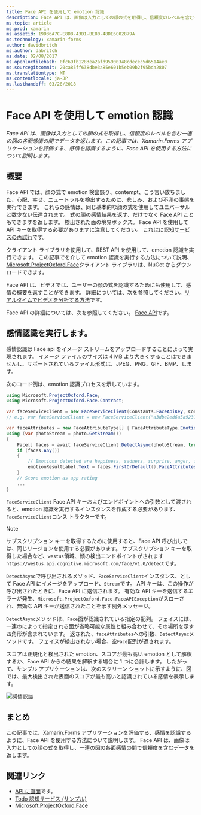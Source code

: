 ```yaml
---
title: Face API を使用して emotion 認識
description: Face API は、画像は入力としての顔の式を取得し、信頼度のレベルを含む一連の図の各面感情の間でデータを返します。 この記事では、Xamarin.Forms アプリケーションを評価する、感情を認識するように、Face API を使用する方法について説明します。
ms.topic: article
ms.prod: xamarin
ms.assetid: 19D36A7C-E8D8-43D1-BE80-48DE6C02879A
ms.technology: xamarin-forms
author: davidbritch
ms.author: dabritch
ms.date: 02/08/2017
ms.openlocfilehash: 0fc69fb1283ea2afd95900348cdecec5d6514ae0
ms.sourcegitcommit: 20ca85ff638dbe3a85e601b5eb09b2f95bda2807
ms.translationtype: MT
ms.contentlocale: ja-JP
ms.lasthandoff: 03/28/2018
---
```

# <a name="emotion-recognition-using-the-face-api"></a>Face API を使用して emotion 認識

_Face API は、画像は入力としての顔の式を取得し、信頼度のレベルを含む一連の図の各面感情の間でデータを返します。この記事では、Xamarin.Forms アプリケーションを評価する、感情を認識するように、Face API を使用する方法について説明します。_

## <a name="overview"></a>概要

Face API では、顔の式で emotion 検出怒り、contempt、こう言い放ちました、心配、幸せ、ニュートラルを検出するために、悲しみ、および不測の事態を実行できます。 これらの感情は、同じ基本的な顔の式を使用してユニバーサルと数少ない伝達されます。 式の顔の感情結果を返す、だけでなく Face API こともできますを返します。 検出された面の境界ボックス。 Face API を使用して API キーを取得する必要がありますに注意してください。 これはに[認知サービスの再試行](https://azure.microsoft.com/try/cognitive-services/?api=face-api)です。

クライアント ライブラリを使用して、REST API を使用して、emotion 認識を実行できます。 この記事でを介して emotion 認識を実行する方法について説明、 [Microsoft.ProjectOxford.Face](https://www.nuget.org/packages/Microsoft.ProjectOxford.Face/)クライアント ライブラリは、NuGet からダウンロードできます。

Face API は、ビデオでは、ユーザーの顔の式を認識するためにも使用して、感情の概要を返すことができます。 詳細については、次を参照してください。[リアルタイムでビデオを分析する方法](/azure/cognitive-services/face/face-api-how-to-topics/howtoanalyzevideo_face/)です。

Face API の詳細については、次を参照してください。 [Face API](/azure/cognitive-services/face/overview/)です。

## <a name="performing-emotion-recognition"></a>感情認識を実行します。

感情認識は Face api をイメージ ストリームをアップロードすることによって実現されます。 イメージ ファイルのサイズは 4 MB より大きくすることはできませんし、サポートされているファイル形式は、JPEG、PNG、GIF、BMP、します。

次のコード例は、emotion 認識プロセスを示しています。

```csharp
using Microsoft.ProjectOxford.Face;
using Microsoft.ProjectOxford.Face.Contract;

var faceServiceClient = new FaceServiceClient(Constants.FaceApiKey, Constants.FaceEndpoint);
// e.g. var faceServiceClient = new FaceServiceClient("a3dbe2ed6a5a9231bb66f9a964d64a12", "https://westus.api.cognitive.microsoft.com/face/v1.0/detect");

var faceAttributes = new FaceAttributeType[] { FaceAttributeType.Emotion };
using (var photoStream = photo.GetStream())
{
    Face[] faces = await faceServiceClient.DetectAsync(photoStream, true, false, faceAttributes);
    if (faces.Any())
    {
        // Emotions detected are happiness, sadness, surprise, anger, fear, contempt, disgust, or neutral.
        emotionResultLabel.Text = faces.FirstOrDefault().FaceAttributes.Emotion.ToRankedList().FirstOrDefault().Key;
    }
    // Store emotion as app rating
    ...
}
```

`FaceServiceClient` Face API キーおよびエンドポイントへの引数として渡されると、emotion 認識を実行するインスタンスを作成する必要があります、`FaceServiceClient`コンス トラクターです。

> [!NOTE]
> サブスクリプション キーを取得するために使用すると、Face API 呼び出しでは、同じリージョンを使用する必要があります。 サブスクリプション キーを取得した場合など、`westus`領域、顔の検出エンドポイントがされます`https://westus.api.cognitive.microsoft.com/face/v1.0/detect`です。

`DetectAsync`で呼び出されるメソッド、`FaceServiceClient`インスタンス、として Face API にイメージをアップロード、`Stream`です。 API キーは、この操作が呼び出されたときに、Face API に送信されます。 有効な API キーを送信するエラーが発生、`Microsoft.ProjectOxford.Face.FaceAPIException`がスローされ、無効な API キーが送信されたことを示す例外メッセージ。

`DetectAsync`メソッドは、`Face`面が認識されている指定の配列。 フェイスには、一連のによって指定される面が省略可能な属性と組み合わせて、その場所を示す四角形が含まれています。 返された、`faceAttributes`への引数、`DetectAsync`メソッドです。 フェイスが検出されない場合、空`Face`配列が返されます。

スコアは正規化と検出された emotion、スコアが最も高い emotion として解釈するか、Face API からの結果を解釈する場合に 1 つに合計します。 したがって、サンプル アプリケーションは、次のスクリーン ショットに示すように、図では、最大検出された表面のスコアが最も高いと認識されている感情を表示します。

![](emotion-recognition-images/emotion-recognition.png "感情認識")

## <a name="summary"></a>まとめ

この記事では、Xamarin.Forms アプリケーションを評価する、感情を認識するように、Face API を使用する方法について説明します。 Face API は、画像は入力としての顔の式を取得し、一連の図の各面感情の間で信頼度を含むデータを返します。

## <a name="related-links"></a>関連リンク

- [API に直面](/azure/cognitive-services/face/overview/)です。
- [Todo 認知サービス (サンプル)](https://developer.xamarin.com/samples/xamarin-forms/WebServices/TodoCognitiveServices/)
- [Microsoft.ProjectOxford.Face](https://www.nuget.org/packages/Microsoft.ProjectOxford.Face/)
